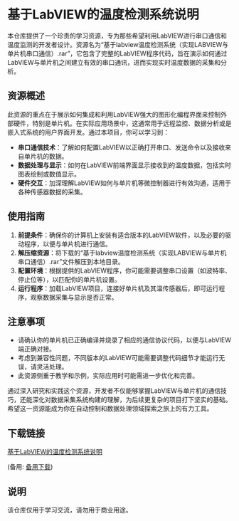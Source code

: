 # 基于LabVIEW的温度检测系统说明

本仓库提供了一个珍贵的学习资源，专为那些希望利用LabVIEW进行串口通信和温度监测的开发者设计。资源名为“基于labview温度检测系统（实现LABVIEW与单片机串口通信）.rar”，它包含了完整的LabVIEW程序代码，旨在演示如何通过LabVIEW与单片机之间建立有效的串口通讯，进而实现实时温度数据的采集和分析。

## 资源概述

此资源的重点在于展示如何集成和利用LabVIEW强大的图形化编程界面来控制外部硬件，特别是单片机。在实际应用场景中，这通常用于远程监控、数据分析或是嵌入式系统的用户界面开发。通过本项目，你可以学习到：

- **串口通信技术**：了解如何配置LabVIEW以正确打开串口、发送命令以及接收来自单片机的数据。
- **数据处理与显示**：如何在LabVIEW前端界面显示接收到的温度数据，包括实时图表绘制或数值显示。
- **硬件交互**：加深理解LabVIEW如何与单片机等微控制器进行有效沟通，适用于各种传感器数据的采集。

## 使用指南

1. **前提条件**：确保你的计算机上安装有适合版本的LabVIEW软件，以及必要的驱动程序，以便与单片机进行通信。
2. **解压缩资源**：将下载的“基于labview温度检测系统（实现LABVIEW与单片机串口通信）.rar”文件解压到本地目录。
3. **配置环境**：根据提供的LabVIEW程序，你可能需要调整串口设置（如波特率、停止位等），以匹配你的单片机设置。
4. **运行程序**：加载LabVIEW项目，连接好单片机及其温传感器后，即可运行程序，观察数据采集与显示是否正常。

## 注意事项

- 请确认你的单片机已正确编译并烧录了相应的通信协议代码，以便与LabVIEW端正确对接。
- 考虑到兼容性问题，不同版本的LabVIEW可能需要调整代码细节才能运行无误，请灵活处理。
- 此资源侧重于教学和示例，实际应用时可能需进一步优化和完善。

通过深入研究和实践这个资源，开发者不仅能够掌握LabVIEW与单片机的通信技巧，还能深化对数据采集系统构建的理解，为后续更复杂的项目打下坚实的基础。希望这一资源能成为你在自动控制和数据处理领域探索之旅上的有力工具。

## 下载链接
[基于LabVIEW的温度检测系统说明](https://pan.quark.cn/s/cdb803e7d21e) 

(备用: [备用下载](https://pan.baidu.com/s/1196BvKZ3dHUi2gqmkEF8pw?pwd=1234))

## 说明

该仓库仅用于学习交流，请勿用于商业用途。
